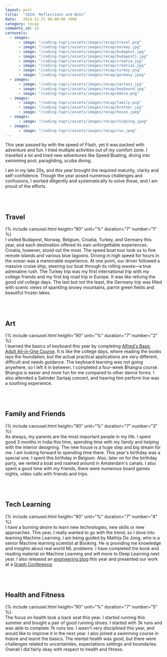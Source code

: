```yaml
---
layout: post
title:  "2024: Reflections and Wins"
date:   2024-12-31 00:00:00 +000
category: recap
comments_id: 14
carousels:
  - images:
      - image: "/coding-tapri/assets/images/recap/travel.png"
      - image: "/coding-tapri/assets/images/recap/norway.jpg"
      - image: "/coding-tapri/assets/images/recap/budapest.jpg"
      - image: "/coding-tapri/assets/images/recap/budapest1.jpg"
      - image: "/coding-tapri/assets/images/recap/croatia.jpg"
      - image: "/coding-tapri/assets/images/recap/croatia1.jpg"
      - image: "/coding-tapri/assets/images/recap/turkey.png"
      - image: "/coding-tapri/assets/images/recap/germany.jpeg"
  - images:
      - image: "/coding-tapri/assets/images/recap/sartaaj.jpg"
      - image: "/coding-tapri/assets/images/recap/keyboard.jpg"
      - image: "/coding-tapri/assets/images/recap/dance.png"
  - images:
      - image: "/coding-tapri/assets/images/recap/family.png"
      - image: "/coding-tapri/assets/images/recap/brother.jpg"
      - image: "/coding-tapri/assets/images/recap/house.jpeg"
  - images:
      - image: "/coding-tapri/assets/images/recap/studying.jpeg"
  - images:
      - image: "/coding-tapri/assets/images/recap/run.jpeg"
---
```


This year passed by with the speed of Flash, yet it was packed with adventure and fun. I tried multiple activities out of my comfort zone.
I travelled a lot and tried new adventures like Speed Boating, diving into swimming pool, paragliding, scuba diving. 

<!--more-->

I am in my late 20s, and this year brought the required maturity, clarity and self-confidence. 
Though the year posed numerous challenges and confusions, I worked diligently and systematically to solve those, and I am proud of the efforts.

<br><br>
## Travel

{% include carousel.html height="90" unit="%" duration="7" number="1" %}
<br>
I visited Budapest, Norway, Belgium, Croatia, Turkey, and Germany this year, and each destination offered its own unforgettable experiences. Croatia, however, stood out the most. 
The speed boat tour took us to five remote islands and various blue lagoons. Driving in high speed for hours in the ocean was a memorable experience.
At one point, our driver followed a massive cruise ship, steering our boat through its rolling waves—a true adrenaline rush.
The Turkey trip was my first international trip with my college friends and my first big road trip in Europe. 
It was like reliving the good old college days. The last but not the least, the Germany trip was filled with scenic views of sparkling snowy mountains,
parrot green fields and beautiful frozen lakes. 

<br><br>
## Art
{% include carousel.html height="90" unit="%" duration="7" number="2" %}
<br>
I learned the basics of keyboard this year by completing [Alfred's Basic Adult All-in-One Course](https://www.bol.com/nl/nl/p/alfred-s-basic-adult-all-in-one-course/1001004011503570/).
It is like the college days, where reading the books lays the foundation, but the actual practical applications are very different, difficult and needs guidance. The keyboard learning 
was not going anywhere, so I left it in between. I completed a four-week Bhangra course. Bhangra is easier and more fun for me compared to other dance forms.
I also attended a Satinder Sartaaj concert, and hearing him perform live was a soothing experience.

<br><br>
## Family and Friends
{% include carousel.html height="90" unit="%" duration="7" number="3" %}
<br>
As always, my parents are the most important people in my life. I spent good 3 months in India this time, spending time with my family 
and helping with the interior designing. The new house is a huge step and big dream for me. I am looking forward to 
spending time there. This year's birthday was a special one. I spent this birthday in Belgium. 
Also, later on for the birthday party, we rented a boat and roamed around in Amsterdam's canals. 
I also spent a good time with my friends, there were numerous board games nights, video calls with friends and trips.

<br><br>
## Tech Learning
{% include carousel.html height="90" unit="%" duration="7" number="4" %}
<br>
I have a burning desire to learn new technologies, new skills or new approaches. This year, I really wanted to go with the trend, so
I dove into learning Machine Learning. I am being guided by Mathijs De Jong, who is a senior Machine learning scientist at Booking.
He is providing me knowledge and insights about real world ML problems. I have completed the 
book and reading material on Machine Learning and will move to Deep Learning next year. I also released an [engineering blog](https://medium.com/booking-com-development/leverage-graph-technology-for-real-time-fraud-detection-and-prevention-438336076ea5) 
this year and presented our work at a [Graph Conference](https://logams.github.io/).


<br><br>
## Health and Fitness
{% include carousel.html height="90" unit="%" duration="7" number="5" %}
<br>
The focus on health took a back seat this year. I started running this summer and bought a pair of good running shoes. I started
with 3k runs and was able to complete 7k runs too. I wasn't very disciplined this year, and would like to improve it in the next year.
I also joined a swimming course in Indore and learnt the basics. The mental health was good, but there were challenges related to
uncertainties, expectations settings and boundaries. Overall I did fairly okay with respect to health and fitness.

